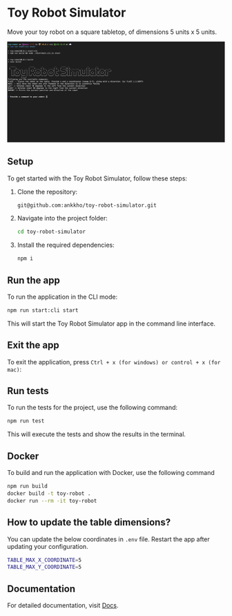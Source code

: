 # Toy Robot Simulator

Move your toy robot on a square tabletop, of dimensions 5 units x 5 units.

![screenshot.png](terminal.png)

## Setup

To get started with the Toy Robot Simulator, follow these steps:

1. Clone the repository:

   ```bash
   git@github.com:ankkho/toy-robot-simulator.git
   ```

2. Navigate into the project folder:

   ```bash
   cd toy-robot-simulator
   ```

3. Install the required dependencies:
   ```bash
   npm i
   ```

## Run the app

To run the application in the CLI mode:

```bash
npm run start:cli start
```

This will start the Toy Robot Simulator app in the command line interface.

## Exit the app

To exit the application, press `Ctrl + x (for windows) or control + x (for mac)`:

## Run tests

To run the tests for the project, use the following command:

```bash
npm run test
```

This will execute the tests and show the results in the terminal.

## Docker 

To build and run the application with Docker, use the following command

```bash
npm run build
docker build -t toy-robot .
docker run --rm -it toy-robot
```


## How to update the table dimensions?

You can update the below coordinates in `.env` file. Restart the app after updating your configuration.

```bash
TABLE_MAX_X_COORDINATE=5
TABLE_MAX_Y_COORDINATE=5
```

## Documentation

For detailed documentation, visit [Docs](docs/index.html).
